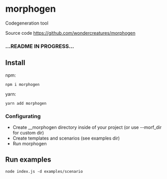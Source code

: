 # morphogen

Codegeneration tool

Source code
https://github.com/wondercreatures/morphogen

### ...README IN PROGRESS...

## Install

npm:
```
npm i morphogen
```

yarn:
```
yarn add morphogen
```

### Configurating

- Create __morphogen directory inside of your project (or use --morf_dir for custom dir)
- Create templates and scenarios (see examples dir)
- Run morphogen


## Run examples

```
node index.js -d examples/scenario
```
